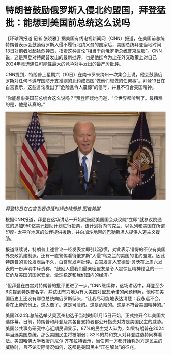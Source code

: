 # 特朗普鼓励俄罗斯入侵北约盟国，拜登猛批：能想到美国前总统这么说吗

【环球网报道 记者
张晓雅】据美国有线电视新闻网（CNN）报道，在美国前总统特朗普表示会鼓励俄罗斯入侵不履行北约义务的国家后，美国总统拜登当地时间13日对前者发起猛烈抨击，指责这种言论“相当于向俄罗斯总统普京屈服”。CNN说，这是拜登对特朗普发出的最新批评，也是他迄今为止在外交政策上对自己2024年竞选连任可能性最大的竞争对手发出的最严厉批评。

CNN提到，特朗普上星期六（10日）在南卡罗来纳州一次集会上说，他会鼓励俄罗斯对任何不遵守国防开支准则的北约成员国“做他们想做的任何事”。拜登13日在白宫表示，这些言论发出了“危险且令人震惊”的信号，并且不符合美国精神。

“你能想象美国前总统会这么说吗？”拜登怀疑地问道，“全世界都听到了。最糟糕的是，他是认真的。”

![e0bbfc615b6626d143715b88d30e1354.jpg](https://raw.githubusercontent.com/qqhsx/qqnews_image/main/2024/02/14/特朗普鼓励俄罗斯入侵北约盟国，拜登猛批：能想到美国前总统这么说吗/e0bbfc615b6626d143715b88d30e1354.jpg)

 _拜登13日在白宫发表讲话时抨击特朗普 图自美媒_

根据CNN报道，拜登在这场讲话一开始就鼓励美国国会众议院“立即”就参议院通过的追加950亿美元援助计划进行投票，该计划将向乌克兰、以色列和美国在所谓印度-
太平洋地区的伙伴提供援助，并向加沙地带的巴勒斯坦人提供人道主义援助。

报道继续说，特朗普上述言论一经发表立即引起恐慌，对此表示错愕的不仅有美国外交政策建制派，还有一直警惕看待俄罗斯“入侵”乌克兰的美国的北约盟友。因此特朗普的言论发表后不久，白宫就发声批评。白宫发言人安德鲁·贝茨在上周六发表的一份声明中斥责称，“鼓励入侵我们最亲密盟友是令人震惊且精神错乱的——它危及美国的国家安全、全球稳定和我们国内的经济。”

“但拜登在白宫对特朗普的批评更进了一步。”CNN继续称，这场讲话中，拜登至少6次提到特朗普名字，并试图有力地为有关美国对盟友承诺的问题辩解，他称在美国历史上还没有哪位总统向俄罗斯低头，“让我尽可能地表达清楚：我永远不会。看在上帝的份上，这太蠢了。这是可耻的。这是危险的。这是不符合美国精神的。”

美国2024年总统选举艾奥瓦州初选于当地时间1月15日开始，正式拉开今年美国大选序幕。日前，特朗普和拜登及其各自支持者都公开指责对方是美国民主的威胁。美国公共事务研究中心近期民调显示，87%的民主党人认为，如果特朗普在2024年当选美国总统，那么美国民主将被削弱；82%的共和党人对拜登胜选持同样看法。美国哈佛大学教授丹尼尔·齐布拉特表示，当任何一方都开始称对方是民主的威胁时，且不论实际情况如何，这都是美国民主“正在解体”的征兆。

